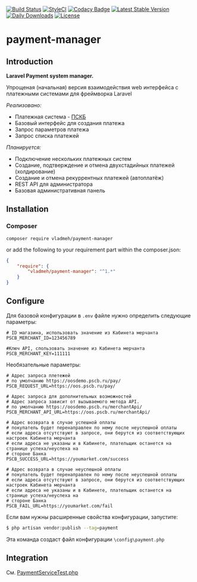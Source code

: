 [![Build Status](https://travis-ci.com/vladmeh/payment-manager.svg?branch=master)](https://travis-ci.com/vladmeh/payment-manager)
[![StyleCI](https://github.styleci.io/repos/334944839/shield?branch=master)](https://github.styleci.io/repos/334944839?branch=master)
[![Codacy Badge](https://app.codacy.com/project/badge/Grade/654b16db2d794a3fabe5f5f832ca7283)](https://www.codacy.com/gh/vladmeh/payment-manager/dashboard?utm_source=github.com&amp;utm_medium=referral&amp;utm_content=vladmeh/payment-manager&amp;utm_campaign=Badge_Grade)
[![Latest Stable Version](https://poser.pugx.org/vladmeh/payment-manager/v)](//packagist.org/packages/vladmeh/payment-manager) 
[![Daily Downloads](https://poser.pugx.org/vladmeh/payment-manager/d/daily)](//packagist.org/packages/vladmeh/payment-manager)
[![License](https://poser.pugx.org/vladmeh/payment-manager/license)](//packagist.org/packages/vladmeh/payment-manager)

# payment-manager

## Introduction

**Laravel Payment system manager.**

Упрощеная (начальная) версия взаимодействия web интерфейса с платежными системами для фреймворка Laravel

_Реализовано:_
* Платежная система - [ПСКБ](https://docs.pscb.ru/oos/api.html)
* Базовый интерфейс для создания платежа
* Запрос параметров платежа
* Запрос списка платежей

_Планируется:_
* Подключение нескольких платежных систем
* Создание, подтверждение и отмена двухстадийных платежей (холдирование)
* Создание и отмена рекуррентных платежей (автоплатёж)
* REST API для администратора 
* Базовая административная панель

## Installation

### Composer

```shell script
composer require vladmeh/payment-manager
```

or add the following to your requirement part within the composer.json:

```json
{
    "require": {
        "vladmeh/payment-manager": "^1.*"
    }
}
```
## Configure

Для базовой конфигурации в ```.env``` файле нужно определить следующие параметры:

```dotenv
# ID магазина, использовать значение из Кабинета мерчанта
PSCB_MERCHANT_ID=123456789

#Ключ API, спользовать значение из Кабинета мерчанта
PSCB_MERCHANT_KEY=111111
```

Необязательные параметры:

```dotenv
# Адрес запроса плетежей
# по умолчанию https://oosdemo.pscb.ru/pay/
PSCB_REQUEST_URL=https://oos.pscb.ru/pay/

# Адрес запроса для дополнительных возможностей
# Адрес запроса зависит от вызываемого метода API.
# по умолчанию https://oosdemo.pscb.ru/merchantApi/
PSCB_MERCHANT_API_URL=https://oos.pscb.ru/merchantApi/

# Адрес возврата в случае успешной оплаты
# покупатель будет перенаправлен по нему после неуспешной оплаты
# если адреса отсутствуют в запросе, они берутся из соответствующих настроек Кабинета мерчанта
# если адреса не указаны и в Кабинете, плательщик останется на странице успеха/неуспеха на
# стороне Банка       
PSCB_SUCCESS_URL=https://youmarket.com/success

# Адрес возврата в случае неуспешной оплаты
# покупатель будет перенаправлен по нему после неуспешной оплаты
# если адреса отсутствуют в запросе, они берутся из соответствующих настроек Кабинета мерчанта
# если адреса не указаны и в Кабинете, плательщик останется на странице успеха/неуспеха на
# стороне Банка       
PSCB_FAIL_URL=https://youmarket.com/fail
```

Если вам нужны расширенные свойства конфигурации, запустите:

```bash
$ php artisan vendor:publish --tag=payment
```

Эта команда создаст файл конфигурации ```\config\payment.php```

## Integration

См. [PaymentServiceTest.php](tests/Pscb/PaymentServiceTest.php)